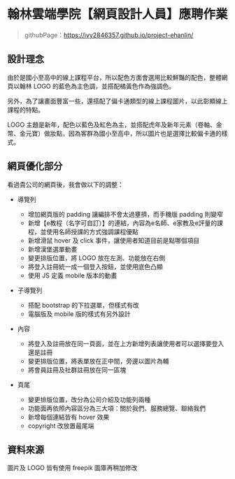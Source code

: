 # 翰林雲端學院【網頁設計人員】應聘作業

> githubPage：https://ivy2846357.github.io/project-ehanlin/

## 設計理念

由於是國小至高中的線上課程平台，所以配色方面會選用比較鮮豔的配色，整體網頁以翰林 LOGO 的藍色為主色調，並搭配橘黃色作為強調色。

另外，為了讓畫面豐富一些，還搭配了偏卡通類型的線上課程圖片，以此彰顯線上課程的特點。

LOGO 主題是新年，配色以藍色及紅色為主，並搭配虎年及新年元素（卷軸、金幣、金元寶）做妝點，因為客群為國小至高中，所以圖片也是選擇比較偏卡通的樣式。

## 網頁優化部分

看過貴公司的網頁後，我會做以下的調整：

- 導覽列
  - 增加網頁版的 padding 讓編排不會太過壅擠，而手機版 padding 則變窄
  - 新增【e教程（名字可自訂）】的連結，內容為e名師、e家教及e評量的課程，並使用名師授課的方式強調課程優點
  - 新增滑鼠 hover 及 click 事件，讓使用者知道目前是點哪個項目
  - 新增漢堡選單動畫
  - 變更排版位置，將 LOGO 放在左測、功能放在右側
  - 將登入註冊統一成一個登入按鈕，並使用底色凸顯
  - 使用 JS 定義 mobile 版本的動畫

- 子導覽列
  - 搭配 bootstrap 的下拉選單，但樣式有改
  - 電腦版及 mobile 版的樣式有另外設計

- 內容
  - 將登入及註冊放在同一頁面，並在上方新增列表讓使用者可以選擇要登入還是註冊
  - 變更排版位置，將表單放在正中間，旁邊以圖片為輔
  - 將會員註冊及社群註冊放在同一區塊

- 頁尾
  - 變更排版位置，改分為公司介紹及功能列兩種
  - 功能面再依照內容區分為三大項：關於我們、服務總覽、聯絡我們
  - 新增每個連結皆有 hover 效果
  - copyright 改放置最尾端


## 資料來源

圖片及 LOGO 皆有使用 freepik 圖庫再稍加修改

